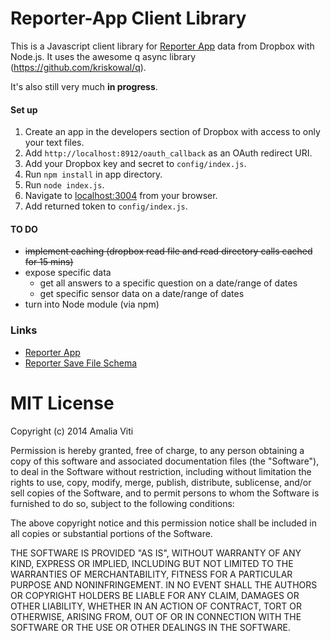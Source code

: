 Reporter-App Client Library
============================

This is a Javascript client library for [Reporter App](http://www.reporter-app.com) data from Dropbox with Node.js. It uses the awesome q async library (https://github.com/kriskowal/q).

It's also still very much **in progress**.

#### Set up
1. Create an app in the developers section of Dropbox with access to only your text files.
2. Add `http://localhost:8912/oauth_callback` as an OAuth redirect URI.
3. Add your Dropbox key and secret to `config/index.js`.
3. Run `npm install` in app directory.
4. Run `node index.js`.
5. Navigate to [localhost:3004](localhost:3004) from your browser.
6. Add returned token to `config/index.js`.

#### TO DO
* ~~implement caching (dropbox read file and read directory calls cached for 15 mins)~~
* expose specific data
	* get all answers to a specific question on a date/range of dates
	* get specific sensor data on a date/range of dates
* turn into Node module (via npm)

### Links
* [Reporter App](http://www.reporter-app.com)
* [Reporter Save File Schema](https://gist.github.com/dbreunig/9315705)

MIT License
===============

Copyright (c) 2014 Amalia Viti

Permission is hereby granted, free of charge, to any person obtaining a copy
of this software and associated documentation files (the "Software"), to deal
in the Software without restriction, including without limitation the rights
to use, copy, modify, merge, publish, distribute, sublicense, and/or sell
copies of the Software, and to permit persons to whom the Software is
furnished to do so, subject to the following conditions:

The above copyright notice and this permission notice shall be included in
all copies or substantial portions of the Software.

THE SOFTWARE IS PROVIDED "AS IS", WITHOUT WARRANTY OF ANY KIND, EXPRESS OR
IMPLIED, INCLUDING BUT NOT LIMITED TO THE WARRANTIES OF MERCHANTABILITY,
FITNESS FOR A PARTICULAR PURPOSE AND NONINFRINGEMENT. IN NO EVENT SHALL THE
AUTHORS OR COPYRIGHT HOLDERS BE LIABLE FOR ANY CLAIM, DAMAGES OR OTHER
LIABILITY, WHETHER IN AN ACTION OF CONTRACT, TORT OR OTHERWISE, ARISING FROM,
OUT OF OR IN CONNECTION WITH THE SOFTWARE OR THE USE OR OTHER DEALINGS IN
THE SOFTWARE.